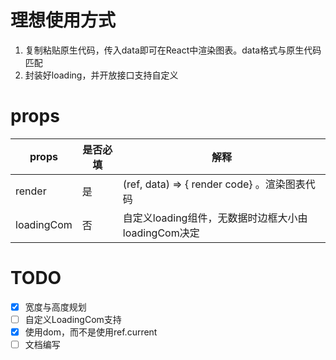 # 理想使用方式
1. 复制粘贴原生代码，传入data即可在React中渲染图表。data格式与原生代码匹配
2. 封装好loading，并开放接口支持自定义

# props
| props      | 是否必填 | 解释                                                |
| ---------- | -------- | --------------------------------------------------- |
| render     | 是       | (ref, data) => { render code} 。渲染图表代码        |
| loadingCom | 否       | 自定义loading组件，无数据时边框大小由loadingCom决定 |

# TODO
- [x] 宽度与高度规划
- [ ] 自定义LoadingCom支持
- [x] 使用dom，而不是使用ref.current
- [ ] 文档编写